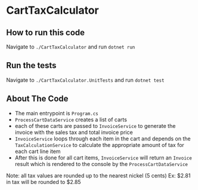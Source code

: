 # CartTaxCalculator

## How to run this code
Navigate to `./CartTaxCalculator` and run `dotnet run`

## Run the tests
Navigate to `./CartTaxCalculator.UnitTests` and run `dotnet test`

## About The Code
- The main entrypoint is `Program.cs`
- `ProcessCartDataService` creates a list of carts
- each of these carts are passed to `InvoiceService` to generate the invoice with the sales tax and total invoice price
- `InvoiceService` loops through each item in the cart and depends on the `TaxCalculationService` to calculate the appropriate amount of tax for each cart line item
- After this is done for all cart items, `InvoiceService` will return an `Invoice` result which is rendered to the console by the `ProcessCartDataService`

Note: all tax values are rounded up to the nearest nickel (5 cents) Ex: $2.81 in tax will be rounded to $2.85